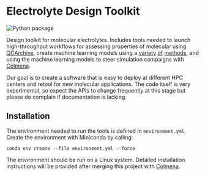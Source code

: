 # Electrolyte Design Toolkit

![Python package](https://github.com/exalearn/electrolyte-design/workflows/Python%20package/badge.svg)

Design toolkit for molecular electrolytes.
Includes tools needed to launch high-throughput workflows 
for assessing properties of molecular using 
[QCArchive](http://docs.qcarchive.molssi.org/en/latest/),
create machine learning models using a [variety](https://schnetpack.readthedocs.io/en/stable/)
[of](https://github.com/NREL/nfp) 
[methods](http://www.qmlcode.org/),
and using the machine learning models to 
steer simulation campaigns with [Colmena](http://colmena.rtfd.org/).

Our goal is to create a software that is easy to deploy at different 
HPC centers and retool for new molecular applications.
The code itself is very experimental,
so expect the APIs to change frequently at this stage but
please do complain if documentation is lacking.

## Installation

The environment needed to run the tools is defined in `environment.yml`.
Create the environment with Miniconda by calling:

```shell
conda env create --file environment.yml --force
```

The environment should be run on a Linux system.
Detailed installation instructions will be provided
after merging this project with [Colmena](https://colmena.readthedocs.io/en/latest/installation.html).  
